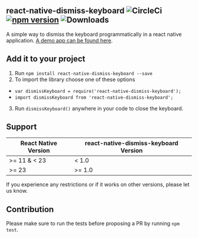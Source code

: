 ## react-native-dismiss-keyboard ![CircleCi](https://circleci.com/gh/DanielMSchmidt/react-native-dismiss-keyboard.png?circle-token=905f7ed099611e3f8079a5bf72674beab5e55e50) [![npm version](https://badge.fury.io/js/react-native-dismiss-keyboard.svg)](https://badge.fury.io/js/react-native-dismiss-keyboard) ![Downloads](https://img.shields.io/npm/dm/react-native-dismiss-keyboard.svg)

A simple way to dismiss the keyboard programmatically in a react native application. [A demo app can be found here](https://github.com/DanielMSchmidt/DismissKeyboardExample).

## Add it to your project

1. Run `npm install react-native-dismiss-keyboard --save`
2. To import the library choose one of these options
  - `var dismissKeyboard = require('react-native-dismiss-keyboard');`
  - `import dismissKeyboard from 'react-native-dismiss-keyboard';`
3. Run `dismissKeyboard()` anywhere in your code to close the keyboard.

## Support

| React Native Version      | react-native-dismiss-keyboard Version |
|---------------------------|---------------------------------------|
|  >= 11 & < 23             | < 1.0                                 |
| >= 23                     | >= 1.0                                |

If you experience any restrictions or if it works on other versions, please let us know.

## Contribution

Please make sure to run the tests before proposing a PR by running `npm test`.
